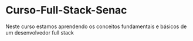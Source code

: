 # Curso-Full-Stack-Senac
Neste curso estamos aprendendo os conceitos fundamentais e básicos de um desenvolvedor full stack

